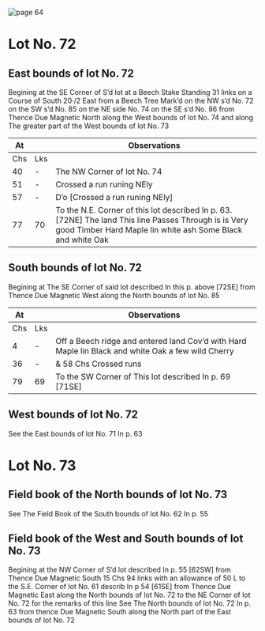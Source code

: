 ![page 64](image/fieldbook/ovid-page-64.jpg)

# Lot No. 72

## East bounds of lot No. 72
Begining at the SE Corner of S’d lot at a Beech Stake Standing 31 links on a Course of South 20·/2 East from a Beech Tree Mark’d on the NW s’d No. 72 on the SW s’d No. 85 on the NE side No. 74 on the SE s’d No. 86 from Thence Due Magnetic North along the West bounds of lot No. 74 and along The greater part of the West bounds of lot No. 73

| At |    | Observations |
| -- | -- | ------------ |
| Chs | Lks | |
40 | - | The NW Corner of lot No. 74
51 | - | Crossed a run runing NEly
57 | - | D’o [Crossed a run runing NEly]
77 | 70 | To the N.E. Corner of this lot described In p. 63.[72NE]  The land This line Passes Through is is Very good Timber Hard Maple lin white ash Some Black and white Oak

## South bounds of lot No. 72
Begining at The SE Corner of said lot described In this p. above [72SE] from Thence Due Magnetic West along the North bounds of lot No. 85

| At |    | Observations |
| -- | -- | ------------ |
| Chs | Lks | |
4 | - | Off a Beech ridge and entered land Cov’d with Hard Maple lin Black and white Oak a few wild Cherry
36 | - | & 58 Chs Crossed runs
79 | 69 | To the SW Corner of This lot described In p. 69 [71SE]

## West bounds of lot No. 72
See the East bounds of lot No. 71 In p. 63

# Lot No. 73

## Field book of the North bounds of lot No. 73
See The Field Book of the South bounds of lot No. 62 In p. 55

## Field book of the West and South bounds of lot No. 73
Begining at the NW Corner of S’d lot described In p. 55 [62SW] from Thence Due Magnetic South 15 Chs 94 links with an allowance of 50 L to the S.E. Corner of lot No. 61 describ In p 54 [61SE] from Thence Due Magnetic East along the North bounds of lot No. 72 to the NE Corner of lot No. 72 for the remarks of this line See The North bounds of lot No. 72 In p. 63 from thence Due Magnetic South along the North part of the East bounds of lot No. 72
